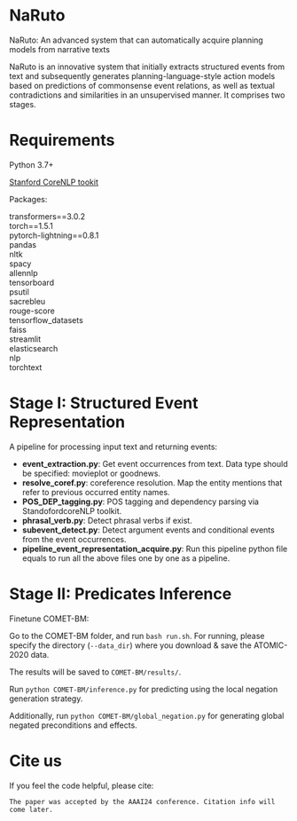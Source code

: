 # NaRuto
NaRuto: An advanced system that can automatically acquire planning models from narrative texts

NaRuto is an innovative system that initially extracts structured events from text and subsequently generates planning-language-style action models based on predictions of commonsense event relations, as well as textual contradictions and similarities in an unsupervised manner. It comprises two stages.

# Requirements

Python 3.7+

[Stanford CoreNLP tookit](https://stanfordnlp.github.io/CoreNLP/download.html)

Packages:

transformers==3.0.2\
torch==1.5.1\
pytorch-lightning==0.8.1\
pandas\
nltk\
spacy\
allennlp\
tensorboard\
psutil\
sacrebleu\
rouge-score\
tensorflow_datasets\
faiss\
streamlit\
elasticsearch\
nlp\
torchtext



# Stage I: Structured Event Representation 

A pipeline for processing input text and returning events:

- **event_extraction.py**: Get event occurrences from text. Data type should be specified: movieplot or goodnews.
- **resolve_coref.py**: coreference resolution. Map the entity mentions that refer to previous occurred entity names.
- **POS_DEP_tagging.py**: POS tagging and dependency parsing via StandofordcoreNLP toolkit.
- **phrasal_verb.py**: Detect phrasal verbs if exist.
- **subevent_detect.py**: Detect argument events and conditional events from the event occurrences.
- **pipeline_event_representation_acquire.py**: Run this pipeline python file equals to run all the above files one by one as a pipeline.


# Stage II: Predicates Inference

Finetune COMET-BM:

Go to the COMET-BM folder, and run `bash run.sh`. For running, please specify the directory (`--data_dir`) where you download & save the ATOMIC-2020 data.

The results will be saved to `COMET-BM/results/`.

Run `python COMET-BM/inference.py` for predicting using the local negation generation strategy.

Additionally, run `python COMET-BM/global_negation.py` for generating global negated preconditions and effects.




 # Cite us

If you feel the code helpful, please cite:

```  
The paper was accepted by the AAAI24 conference. Citation info will come later.

```
